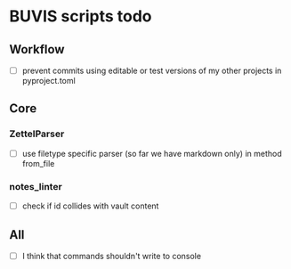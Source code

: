 # BUVIS scripts todo

## Workflow

- [ ] prevent commits using editable or test versions of my other projects in pyproject.toml

## Core

### ZettelParser

- [ ] use filetype specific parser (so far we have markdown only) in method from_file

### notes_linter

- [ ] check if id collides with vault content

## All

- [ ] I think that commands shouldn't write to console
